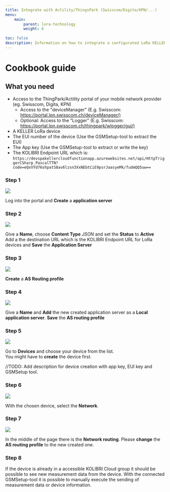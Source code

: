 ```yaml
---
title: Integrate with Actility/ThingsPark (Swisscom/Digita/KPN/...)
menu:
    main:
        parent: lora-technology
        weight: 6
        
toc: false
description: Information on how to integrate a configurated LoRa KELLER to the Actility plattform
---
```

# Cookbook guide

## What you need

- Access to the ThingPark/Actility portal of your mobile network provider (eg. Swisscom, Digita, KPN)
  - Access to the "deviceManager" (E.g. Swisscom: <https://portal.lpn.swisscom.ch/deviceManager/)>
  - Optional: Access to the "Logger" (E.g. Swisscom: <https://portal.lpn.swisscom.ch/thingpark/wlogger/gui/)>
- A KELLER LoRa device
- The EUI number of the device (Use the GSMSetup-tool to extract the EUI)
- The App key (Use the GSMSetup-tool to extract or write the key)
- The KOLIBRI Endpoint URL which is: `https://devspakellercloudfunctionapp.azurewebsites.net/api/HttpTriggerCSharp_PascalTTN?code=eQxVYd76shpatS8av6lzsn3XxNEbtCiE9psrJaasyeMk/fudmQQ5uw==`

### Step 1

<img src="../../integrateActility/1.png"/>  

Log into the portal and **Create** a **application server**  

### Step 2

<img src="../../integrateActility/2.png"/>  

Give a **Name**, choose **Content Type** *JSON* and set the **Status** to **Active**  
Add a the destination URL which is the KOLIBRI Endpoint URL for LoRa devices and **Save** the **Application Server**  

### Step 3

<img src="../../integrateActility/3.png"/>  

**Create** a **AS Routing profile**  

### Step 4

<img src="../../integrateActility/4.png"/>  

Give a **Name** and **Add** the new created application server as a **Local application server**. **Save** the **AS routing profile**  

### Step 5

<img src="../../integrateActility/5.png"/>  

Go to **Devices** and choose your device from the list.  
You might have to **create** the device first.  

//TODO: Add description for device creation with app key, EUI key and GSMSetup tool.

### Step 6

<img src="../../integrateActility/6.png"/>  

With the chosen device, select the **Network**.  

### Step 7

<img src="../../integrateActility/7.png"/>  

In the middle of the page there is the **Network routing**. Please **change** the **AS routing profile** to the new created one.

### Step 8

If the device is already in a accessible KOLIBRI Cloud group it should be possible to see new measurement data from the device. With the connected GSMSetup-tool it is possible to manually execute the sending of measurement data or device information.